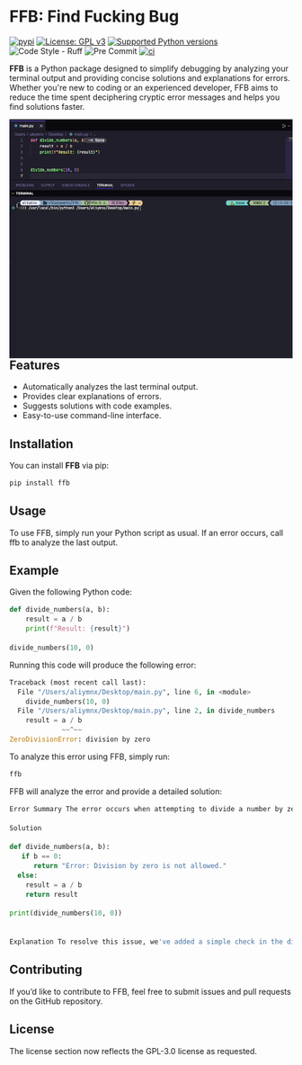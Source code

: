 # FFB: Find Fucking Bug
[![pypi](https://img.shields.io/pypi/v/ffb.svg?style=for-the-badge)](https://pypi.python.org/pypi/ffb)
[![License: GPL v3](https://img.shields.io/badge/License-GPLv3-blue.svg?style=for-the-badge)](https://www.gnu.org/licenses/gpl-3.0)
<a href="https://pypi.org/project/ffb" target="_blank">
    <img src="https://img.shields.io/pypi/pyversions/ffb.svg?style=for-the-badge" alt="Supported Python versions">
</a>
![Code Style - Ruff](https://img.shields.io/badge/code%20style-ruff-30173D.svg?style=for-the-badge)
![Pre Commit](https://img.shields.io/badge/pre--commit-enabled-brightgreen?logo=pre-commit&logoColor=white&style=for-the-badge)
[![ci](https://github.com/find-fucking-bug/ffb/workflows/CI/badge.svg?style=for-the-badge)](https://github.com/find-fucking-bug/ffb/actions?query=workflow:CI)

**FFB** is a Python package designed to simplify debugging by analyzing your terminal output and providing concise solutions and explanations for errors. Whether you're new to coding or an experienced developer, FFB aims to reduce the time spent deciphering cryptic error messages and helps you find solutions faster.

</hr>
<img align="left"  src="https://github.com/find-fucking-bug/ffb/blob/ffb-3/images/ffb-terminal-demo.gif?raw=true">
</hr>


## Features

- Automatically analyzes the last terminal output.
- Provides clear explanations of errors.
- Suggests solutions with code examples.
- Easy-to-use command-line interface.

## Installation

You can install **FFB** via pip:

```bash
pip install ffb
```
## Usage

To use FFB, simply run your Python script as usual. If an error occurs, call ffb to analyze the last output.

## Example
Given the following Python code:

```python
def divide_numbers(a, b):
    result = a / b
    print(f"Result: {result}")

divide_numbers(10, 0)
```

Running this code will produce the following error:

```python
Traceback (most recent call last):
  File "/Users/aliymnx/Desktop/main.py", line 6, in <module>
    divide_numbers(10, 0)
  File "/Users/aliymnx/Desktop/main.py", line 2, in divide_numbers
    result = a / b
             ~~^~~
ZeroDivisionError: division by zero
```

To analyze this error using FFB, simply run:

```bash
ffb
```

FFB will analyze the error and provide a detailed solution:

```python
Error Summary The error occurs when attempting to divide a number by zero, which is undefined.

Solution

def divide_numbers(a, b):
   if b == 0:
      return "Error: Division by zero is not allowed."
  else:
    result = a / b
    return result

print(divide_numbers(10, 0))


Explanation To resolve this issue, we've added a simple check in the divide_numbers function to ensure that the divisor (b) is not zero. If it is zero, the function returns an error message instead of attempting the division, thus preventing the ZeroDivisionError.
```

## Contributing

If you’d like to contribute to FFB, feel free to submit issues and pull requests on the GitHub repository.

## License
The license section now reflects the GPL-3.0 license as requested.
